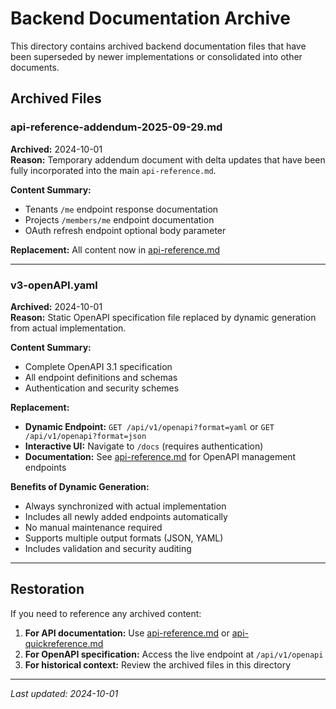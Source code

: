 # Backend Documentation Archive

This directory contains archived backend documentation files that have been superseded by newer implementations or consolidated into other documents.

## Archived Files

### api-reference-addendum-2025-09-29.md
**Archived:** 2024-10-01  
**Reason:** Temporary addendum document with delta updates that have been fully incorporated into the main `api-reference.md`.

**Content Summary:**
- Tenants `/me` endpoint response documentation
- Projects `/members/me` endpoint documentation
- OAuth refresh endpoint optional body parameter

**Replacement:** All content now in [api-reference.md](../api-reference.md)

---

### v3-openAPI.yaml
**Archived:** 2024-10-01  
**Reason:** Static OpenAPI specification file replaced by dynamic generation from actual implementation.

**Content Summary:**
- Complete OpenAPI 3.1 specification
- All endpoint definitions and schemas
- Authentication and security schemes

**Replacement:** 
- **Dynamic Endpoint:** `GET /api/v1/openapi?format=yaml` or `GET /api/v1/openapi?format=json`
- **Interactive UI:** Navigate to `/docs` (requires authentication)
- **Documentation:** See [api-reference.md](../api-reference.md) for OpenAPI management endpoints

**Benefits of Dynamic Generation:**
- Always synchronized with actual implementation
- Includes all newly added endpoints automatically
- No manual maintenance required
- Supports multiple output formats (JSON, YAML)
- Includes validation and security auditing

---

## Restoration

If you need to reference any archived content:

1. **For API documentation:** Use [api-reference.md](../api-reference.md) or [api-quickreference.md](../api-quickreference.md)
2. **For OpenAPI specification:** Access the live endpoint at `/api/v1/openapi`
3. **For historical context:** Review the archived files in this directory

---

*Last updated: 2024-10-01*


